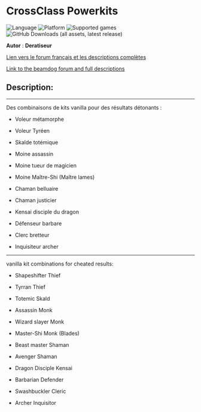 # CrossClass Powerkits

![Language](https://img.shields.io/static/v1?label=language&message=english%20%7C%20french%20%7C%20&color=informational)
![Platform](https://img.shields.io/static/v1?label=platform&message=windows%20%7C%20macOS%20%7C%20Linux%20%7C%20&color=informational)
![Supported games](https://img.shields.io/static/v1?label=supported%20games&message=BGEE%20%7C%20BG2EE%20%7C%20EET%20%7C%20IWDEE%20%7C&color=dodgerblue)
![GitHub Downloads (all assets, latest release)](https://img.shields.io/github/downloads/Deratiseur/CrossClass/total)

**Autor** : **Deratiseur**

[Lien vers le forum français et les descriptions complètes](https://www.baldursgateworld.fr/viewtopic.php?t=34909)  

[Link to the beamdog forum and full descriptions](https://forums.beamdog.com/discussion/87104/derats-dawap-a-new-kits-mods-for-ee-editions)


## Description:
------------

Des combinaisons de kits vanilla pour des résultats détonants :

- Voleur métamorphe

- Voleur Tyréen

- Skalde totémique

- Moine assassin

- Moine tueur de magicien

- Moine Maître-Shi (Maître lames)

- Chaman belluaire 

- Chaman justicier

- Kensai disciple du dragon

- Défenseur barbare

- Clerc bretteur

- Inquisiteur archer

-------------------------

 vanilla kit combinations for cheated results:
 
- Shapeshifter Thief

- Tyrran Thief

- Totemic Skald

- Assassin Monk

- Wizard slayer Monk

- Master-Shi Monk (Blades)

- Beast master Shaman

- Avenger Shaman

- Dragon Disciple Kensai

- Barbarian Defender

- Swashbuckler Cleric

- Archer Inquisitor

